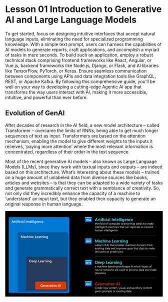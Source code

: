 # Lesson 01 Introduction to Generative AI and Large Language Models
To get started, focus on designing intuitive interfaces that accept natural language inputs, eliminating the need for specialized programming knowledge. With a simple text prompt, users can harness the capabilities of AI models to generate reports, craft applications, and accomplish a myriad of tasks in mere seconds. To build such an application, employ a robust technical stack comprising frontend frameworks like React, Angular, or Vue.js, backend frameworks like Node.js, Django, or Flask, and AI libraries like TensorFlow, PyTorch, or Keras. Ensure seamless communication between components using APIs and data integration tools like GraphQL, REST, or Apache Kafka. By following this comprehensive guide, you'll be well on your way to developing a cutting-edge Agentic AI app that transforms the way users interact with AI, making it more accessible, intuitive, and powerful than ever before.

## Evolution of GenAI
After decades of research in the AI field, a new model architecture – called Transformer – overcame the limits of RNNs, being able to get much longer sequences of text as input. Transformers are based on the attention mechanism, enabling the model to give different weights to the inputs it receives, ‘paying more attention’ where the most relevant information is concentrated, regardless of their order in the text sequence.

Most of the recent generative AI models – also known as Large Language Models (LLMs), since they work with textual inputs and outputs – are indeed based on this architecture. What’s interesting about these models – trained on a huge amount of unlabeled data from diverse sources like books, articles and websites – is that they can be adapted to a wide variety of tasks and generate grammatically correct text with a semblance of creativity. So, not only did they incredibly enhance the capacity of a machine to ‘understand’ an input text, but they enabled their capacity to generate an original response in human language.

<img src="AI-diagram.png" alt="Alt Text"  >
